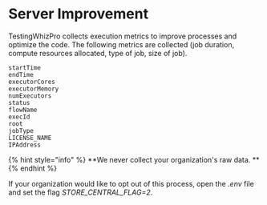 # Server Improvement

TestingWhizPro collects execution metrics to improve processes and optimize the code. The following metrics are collected (job duration, compute resources allocated, type of job, size of job). 

```
startTime
endTime
executorCores
executorMemory
numExecutors
status
flowName
execId
root
jobType
LICENSE_NAME
IPAddress
```

{% hint style="info" %}
**We never collect your organization's raw data. **
{% endhint %}

If your organization would like to opt out of this process, open the _.env_ file and set the flag _STORE_CENTRAL_FLAG=2_.
